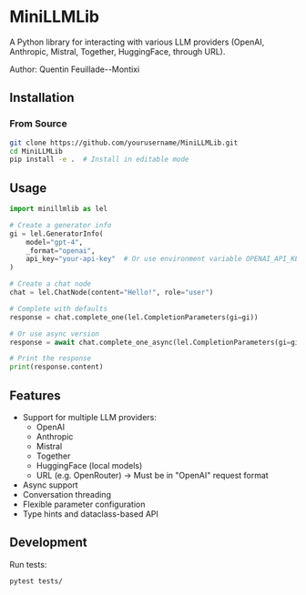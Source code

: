 # MiniLLMLib

A Python library for interacting with various LLM providers (OpenAI, Anthropic, Mistral, Together, HuggingFace, through URL).

Author: Quentin Feuillade--Montixi

## Installation

### From Source
```bash
git clone https://github.com/yourusername/MiniLLMLib.git
cd MiniLLMLib
pip install -e .  # Install in editable mode
```

## Usage

```python
import minillmlib as lel

# Create a generator info
gi = lel.GeneratorInfo(
    model="gpt-4",
    _format="openai",
    api_key="your-api-key"  # Or use environment variable OPENAI_API_KEY
)

# Create a chat node
chat = lel.ChatNode(content="Hello!", role="user")

# Complete with defaults
response = chat.complete_one(lel.CompletionParameters(gi=gi))

# Or use async version
response = await chat.complete_one_async(lel.CompletionParameters(gi=gi))

# Print the response
print(response.content)
```

## Features

- Support for multiple LLM providers:
  - OpenAI
  - Anthropic
  - Mistral
  - Together
  - HuggingFace (local models)
  - URL (e.g. OpenRouter) -> Must be in "OpenAI" request format
- Async support
- Conversation threading
- Flexible parameter configuration
- Type hints and dataclass-based API

## Development

Run tests:
```bash
pytest tests/
```